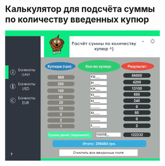 <h1>Калькулятор для подсчёта суммы по количеству введенных купюр</h1>

![Иллюстрация к проекту](https://github.com/FireRipper/bill_counting/blob/devel/Calculation/calc_for_bills.png)
